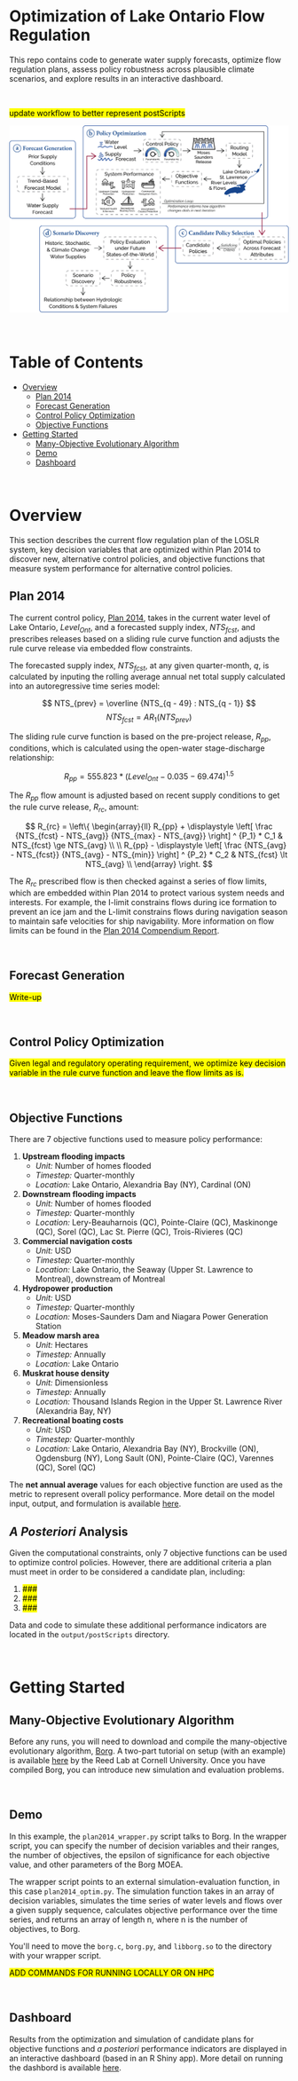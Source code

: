 # Optimization of Lake Ontario Flow Regulation

This repo contains code to generate water supply forecasts, optimize flow regulation plans, assess policy robustness across plausible climate scenarios, and explore results in an interactive dashboard.

<br>

<mark>update workflow to better represent postScripts</mark>

![workflow](resources/workflow.png)

<br>

# Table of Contents

- [Overview](#overview)
    - [Plan 2014](#plan-2014)
    - [Forecast Generation](#forecast-generation)
    - [Control Policy Optimization](#control-policy-optimization)
    - [Objective Functions](#objective-functions)
- [Getting Started](#getting-started) 
    - [Many-Objective Evolutionary Algorithm](#many-objective-evolutionary-algorithm)
    - [Demo](#demo)
    - [Dashboard](#dashboard)

<br>

# Overview

<!-- <details>
<summary><h2>Overview</h2></summary>
</details> -->

This section describes the current flow regulation plan of the LOSLR system, key decision variables that are optimized within Plan 2014 to discover new, alternative control policies, and objective functions that measure system performance for alternative control policies.

## Plan 2014

The current control policy, [Plan 2014](resources/Plan_2014_Report.pdf), takes in the current water level of Lake Ontario, $Level_{Ont}$, and a forecasted supply index, $NTS_{fcst}$, and prescribes releases based on a sliding rule curve function and adjusts the rule curve release via embedded flow constraints. 

The forecasted supply index, $NTS_{fcst}$, at any given quarter-month, $q$, is calculated by inputing the rolling average annual net total supply calculated into an autoregressive time series model:

$$ NTS_{prev} = \overline {NTS_{q - 49} : NTS_{q - 1}} $$
$$ NTS_{fcst} = AR_{1}(NTS_{prev}) $$

The sliding rule curve function is based on the pre-project release, $R_{pp}$, conditions, which is calculated using the open-water stage-discharge relationship:

$$ 
R_{pp} = 555.823 * (Level_{Ont} - 0.035 - 69.474)^{1.5} 
$$

The $R_{pp}$ flow amount is adjusted based on recent supply conditions to get the rule curve release, $R_{rc}$, amount:

$$ 
R_{rc} =  \left\{
\begin{array}{ll}
R_{pp} + \displaystyle \left[ \frac {NTS_{fcst} - NTS_{avg}} {NTS_{max} - NTS_{avg}} \right] ^ {P_1} * C_1 & NTS_{fcst} \ge NTS_{avg} \\
\\
R_{pp} - \displaystyle \left[ \frac {NTS_{avg} - NTS_{fcst}} {NTS_{avg} - NTS_{min}} \right] ^ {P_2} * C_2 & NTS_{fcst} \lt NTS_{avg} \\
\end{array} 
\right. 
$$

The $R_{rc}$ prescribed flow is then checked against a series of flow limits, which are embedded within Plan 2014 to protect various system needs and interests. For example, the I-limit constrains flows during ice formation to prevent an ice jam and the L-limit constrains flows during navigation season to maintain safe velocities for ship navigability. More information on flow limits can be found in the [Plan 2014 Compendium Report](resources/Plan2014_CompendiumReport.pdf).

<br>

## Forecast Generation
<mark>Write-up</mark>

<br>

## Control Policy Optimization
<mark>Given legal and regulatory operating requirement, we optimize key decision variable in the rule curve function and leave the flow limits as is. </mark>

<br>

## Objective Functions
There are 7 objective functions used to measure policy performance:

<!-- <details>
<summary><h2>Overview</h2></summary>
</details> -->

<!-- <ol>
<li> <details> <summary> <h4> Upstream flooding impacts </h4> </summary>
  <details><summary>World</summary><blockquote>
    :smile:
  </blockquote></details>
</blockquote></details>
</li>
</ol> -->

1) **Upstream flooding impacts**
    - *Unit:* Number of homes flooded
    - *Timestep:* Quarter-monthly
    - *Location:* Lake Ontario, Alexandria Bay (NY), Cardinal (ON)
2) **Downstream flooding impacts**
    - *Unit:* Number of homes flooded
    - *Timestep:* Quarter-monthly
    - *Location:* Lery-Beauharnois (QC), Pointe-Claire (QC), Maskinonge (QC), Sorel (QC), Lac St. Pierre (QC), Trois-Rivieres (QC)
3) **Commercial navigation costs**
    - *Unit:* USD
    - *Timestep:* Quarter-monthly
    - *Location:* Lake Ontario, the Seaway (Upper St. Lawrence to Montreal), downstream of Montreal
4) **Hydropower production**
    - *Unit:* USD
    - *Timestep:* Quarter-monthly
    - *Location:* Moses-Saunders Dam and Niagara Power Generation Station
5) **Meadow marsh area**
    - *Unit:* Hectares
    - *Timestep:* Annually
    - *Location:* Lake Ontario
6) **Muskrat house density**
    - *Unit:* Dimensionless
    - *Timestep:* Annually
    - *Location:* Thousand Islands Region in the Upper St. Lawrence River (Alexandria Bay, NY)
7) **Recreational boating costs**
    - *Unit:* USD
    - *Timestep:* Quarter-monthly
    - *Location:* Lake Ontario, Alexandria Bay (NY), Brockville (ON), Ogdensburg (NY), Long Sault (ON), Pointe-Claire (QC), Varennes (QC), Sorel (QC)

The **net annual average** values for each objective function are used as the metric to represent overall policy performance. More detail on the model input, output, and formulation is available [here](objectiveFunctions/README.md).

## *A Posteriori* Analysis
Given the computational constraints, only 7 objective functions can be used to optimize control policies. However, there are additional criteria a plan must meet in order to be considered a candidate plan, including:

1) <mark>###</mark>
2) <mark>###</mark>
3) <mark>###</mark>

Data and code to simulate these additional performance indicators are located in the `output/postScripts` directory.

<br>

# Getting Started

## Many-Objective Evolutionary Algorithm

Before any runs, you will need to download and compile the many-objective evolutionary algorithm, [Borg](https://doi.org/10.1162/EVCO_a_00075). A two-part tutorial on setup (with an example) is available [here](https://waterprogramming.wordpress.com/2015/06/25/basic-borg-moea-use-for-the-truly-newbies-part-12/) by the Reed Lab at Cornell University. Once you have compiled Borg, you can introduce new simulation and evaluation problems.

<br>

## Demo
In this example, the `plan2014_wrapper.py` script talks to Borg. In the wrapper script, you can specify the number of decision variables and their ranges, the number of objectives, the epsilon of significance for each objective value, and other parameters of the Borg MOEA.

The wrapper script points to an external simulation-evaluation function, in this case `plan2014_optim.py`. The simulation function takes in an array of decision variables, simulates the time series of water levels and flows over a given supply sequence, calculates objective performance over the time series, and returns an array of length n, where n is the number of objectives, to Borg.

You'll need to move the `borg.c`, `borg.py`, and `libborg.so` to the directory with your wrapper script.

<mark>ADD COMMANDS FOR RUNNING LOCALLY OR ON HPC</mark>

<br>

## Dashboard
Results from the optimization and simulation of candidate plans for objective functions and *a posteriori* performance indicators are displayed in an interactive dashboard (based in an R Shiny app). More detail on running the dashbord is available [here](output/dashboard/README.md).

<br>